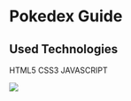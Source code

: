 <h1>Pokedex Guide</h1>
<h2>Used Technologies</h2>
<p>HTML5 CSS3 JAVASCRIPT</p>
<img src="/images/ekran.gif">
